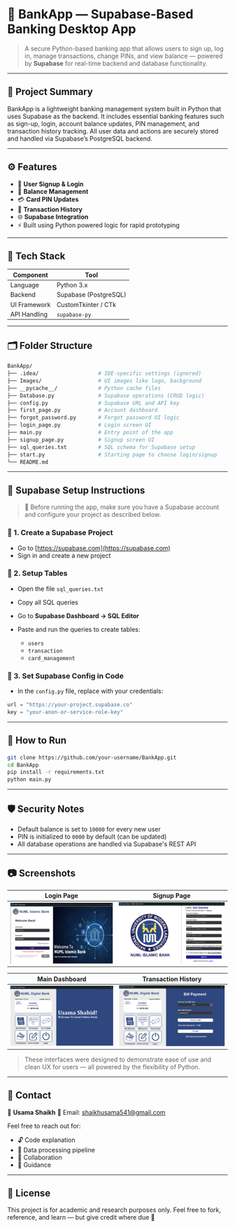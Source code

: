 # 🏦 BankApp — Supabase-Based Banking Desktop App

> A secure Python-based banking app that allows users to sign up, log in, manage transactions, change PINs, and view balance — powered by **Supabase** for real-time backend and database functionality.

---

## 📌 Project Summary

BankApp is a lightweight banking management system built in Python that uses Supabase as the backend. It includes essential banking features such as sign-up, login, account balance updates, PIN management, and transaction history tracking. All user data and actions are securely stored and handled via Supabase’s PostgreSQL backend.

---

## ⚙️ Features

* 🔐 **User Signup & Login**
* 💸 **Balance Management**
* 💳 **Card PIN Updates**
* 📜 **Transaction History**
* 🌐 **Supabase Integration**
* ⚡ Built using Python powered logic for rapid prototyping

---

## 🧰️ Tech Stack

| Component    | Tool                  |
| ------------ | --------------------- |
| Language     | Python 3.x            |
| Backend      | Supabase (PostgreSQL) |
| UI Framework | CustomTkinter / CTk   |
| API Handling | `supabase-py`         |

---

## 🗂 Folder Structure

```bash
BankApp/
├── .idea/                   # IDE-specific settings (ignored)
├── Images/                  # UI images like logo, background
├── __pycache__/             # Python cache files
├── Database.py              # Supabase operations (CRUD logic)
├── config.py                # Supabase URL and API key
├── first_page.py            # Account dashboard
├── forgot_password.py       # Forgot password UI logic
├── login_page.py            # Login screen UI
├── main.py                  # Entry point of the app
├── signup_page.py           # Signup screen UI
├── sql_queries.txt          # SQL schema for Supabase setup
├── start.py                 # Starting page to choose login/signup
└── README.md
```

---

## 📝 Supabase Setup Instructions

> 🔔 Before running the app, make sure you have a Supabase account and configure your project as described below.

### 🔧 1. **Create a Supabase Project**

* Go to [https://supabase.com](https://supabase.com)
* Sign in and create a new project

### 📄 2. **Setup Tables**

* Open the file `sql_queries.txt`
* Copy all SQL queries
* Go to **Supabase Dashboard → SQL Editor**
* Paste and run the queries to create tables:

  * `users`
  * `transaction`
  * `card_management`

### 🔑 3. **Set Supabase Config in Code**

* In the `config.py` file, replace with your credentials:

```python
url = "https://your-project.supabase.co"
key = "your-anon-or-service-role-key"
```

---

## 🚀 How to Run

```bash
git clone https://github.com/your-username/BankApp.git
cd BankApp
pip install -r requirements.txt
python main.py
```

---

## 🛡️ Security Notes

* Default balance is set to `10000` for every new user
* PIN is initialized to `0000` by default (can be updated)
* All database operations are handled via Supabase's REST API

---

## 📷 Screenshots

| Login Page                 | Signup Page                 |
| -------------------------- | --------------------------- |
| ![](screenshots/login.png) | ![](screenshots/signup.png) |

| Main Dashboard                 | Transaction History              |
| ------------------------------ | -------------------------------- |
| ![](screenshots/main_page.png) | ![](screenshots/transaction.png) |

> These interfaces were designed to demonstrate ease of use and clean UX for users — all powered by the flexibility of Python.

---

## 📩 Contact

👤 **Usama Shaikh**
📧 Email: [shaikhusama541@gmail.com](mailto:shaikhusama541@gmail.com)

Feel free to reach out for:

* 🔓 Code explanation
* 🧪 Data processing pipeline
* 🤝 Collaboration
* 💬 Guidance

---

## 📜 License

This project is for academic and research purposes only. Feel free to fork, reference, and learn — but give credit where due 🙏

